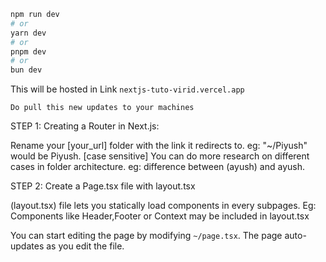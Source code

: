 ```bash
npm run dev
# or
yarn dev
# or
pnpm dev
# or
bun dev
```


This will be hosted in Link `nextjs-tuto-virid.vercel.app`

`Do pull this new updates to your machines`

STEP 1:
Creating a Router in Next.js:

Rename your [your_url] folder with the link it redirects to. eg: "~/Piyush" would be Piyush. [case sensitive]
You can do more research on different cases in folder architecture. eg: difference between (ayush) and ayush.



STEP 2:
Create a Page.tsx file with layout.tsx

(layout.tsx) file lets you statically load components in every subpages. Eg: Components like Header,Footer or Context may be included in layout.tsx


You can start editing the page by modifying `~/page.tsx`. The page auto-updates as you edit the file.


